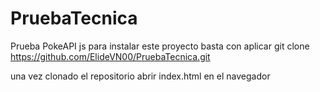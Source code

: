# PruebaTecnica
Prueba PokeAPI js 
para instalar este proyecto basta con aplicar 
git clone https://github.com/ElideVN00/PruebaTecnica.git

una vez clonado el repositorio abrir index.html en el navegador 
